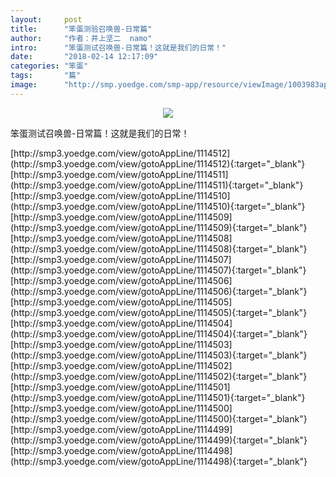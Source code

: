```yaml
---
layout:     post
title:      "笨蛋测验召唤兽-日常篇"
author:     "作者：井上坚二  namo"
intro:      "笨蛋测试召唤兽-日常篇！这就是我们的日常！"
date:       "2018-02-14 12:17:09"
categories: "笨蛋"
tags:       "篇"
image:      "http://smp.yoedge.com/smp-app/resource/viewImage/1003983appline.png"
---
```

<div style="text-align: center">
<p><img src="http://smp.yoedge.com/smp-app/resource/viewImage/1003983appline.png"/></p>
</div>
<p class="post-meta">
<span>笨蛋测试召唤兽-日常篇！这就是我们的日常！</span>
</p>
[http://smp3.yoedge.com/view/gotoAppLine/1114512](http://smp3.yoedge.com/view/gotoAppLine/1114512){:target="_blank"}
[http://smp3.yoedge.com/view/gotoAppLine/1114511](http://smp3.yoedge.com/view/gotoAppLine/1114511){:target="_blank"}
[http://smp3.yoedge.com/view/gotoAppLine/1114510](http://smp3.yoedge.com/view/gotoAppLine/1114510){:target="_blank"}
[http://smp3.yoedge.com/view/gotoAppLine/1114509](http://smp3.yoedge.com/view/gotoAppLine/1114509){:target="_blank"}
[http://smp3.yoedge.com/view/gotoAppLine/1114508](http://smp3.yoedge.com/view/gotoAppLine/1114508){:target="_blank"}
[http://smp3.yoedge.com/view/gotoAppLine/1114507](http://smp3.yoedge.com/view/gotoAppLine/1114507){:target="_blank"}
[http://smp3.yoedge.com/view/gotoAppLine/1114506](http://smp3.yoedge.com/view/gotoAppLine/1114506){:target="_blank"}
[http://smp3.yoedge.com/view/gotoAppLine/1114505](http://smp3.yoedge.com/view/gotoAppLine/1114505){:target="_blank"}
[http://smp3.yoedge.com/view/gotoAppLine/1114504](http://smp3.yoedge.com/view/gotoAppLine/1114504){:target="_blank"}
[http://smp3.yoedge.com/view/gotoAppLine/1114503](http://smp3.yoedge.com/view/gotoAppLine/1114503){:target="_blank"}
[http://smp3.yoedge.com/view/gotoAppLine/1114502](http://smp3.yoedge.com/view/gotoAppLine/1114502){:target="_blank"}
[http://smp3.yoedge.com/view/gotoAppLine/1114501](http://smp3.yoedge.com/view/gotoAppLine/1114501){:target="_blank"}
[http://smp3.yoedge.com/view/gotoAppLine/1114500](http://smp3.yoedge.com/view/gotoAppLine/1114500){:target="_blank"}
[http://smp3.yoedge.com/view/gotoAppLine/1114499](http://smp3.yoedge.com/view/gotoAppLine/1114499){:target="_blank"}
[http://smp3.yoedge.com/view/gotoAppLine/1114498](http://smp3.yoedge.com/view/gotoAppLine/1114498){:target="_blank"}


